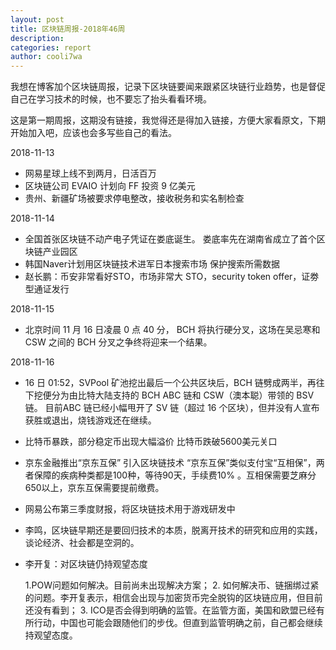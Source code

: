 ```yaml
---
layout: post
title: 区块链周报-2018年46周
description:
categories: report
author: cooli7wa
---
```

我想在博客加个区块链周报，记录下区块链要闻来跟紧区块链行业趋势，也是督促自己在学习技术的时候，也不要忘了抬头看看环境。

这是第一期周报，这期没有链接，我觉得还是得加入链接，方便大家看原文，下期开始加入吧，应该也会多写些自己的看法。

2018-11-13

- 网易星球上线不到两月，日活百万
- 区块链公司 EVAIO 计划向 FF 投资 9 亿美元
- 贵州、新疆矿场被要求停电整改，接收税务和实名制检查

2018-11-14

- 全国首张区块链不动产电子凭证在娄底诞生。
  娄底率先在湖南省成立了首个区块链产业园区
- 韩国Naver计划用区块链技术进军日本搜索市场
  保护搜索所需数据
- 赵长鹏：币安非常看好STO，市场非常大
  STO，security token offer，证劵型通证发行

2018-11-15

- 北京时间 11 月 16 日凌晨 0 点 40 分， BCH 将执行硬分叉，这场在吴忌寒和 CSW 之间的 BCH 分叉之争终将迎来一个结果。

2018-11-16

- 16 日 01:52，SVPool 矿池挖出最后一个公共区块后，BCH 链劈成两半，再往下挖便分为由比特大陆支持的 BCH ABC 链和 CSW（澳本聪）带领的 BSV 链。
  目前ABC 链已经小幅甩开了 SV 链（超过 16 个区块），但并没有人宣布获胜或退出，烧钱游戏还在继续。


- 比特币暴跌，部分稳定币出现大幅溢价
  比特币跌破5600美元关口

- 京东金融推出“京东互保” 引入区块链技术
  “京东互保”类似支付宝“互相保”，两者保障的疾病种类都是100种，等待90天，手续费10% 。互相保需要芝麻分650以上，京东互保需要提前缴费。

- 网易公布第三季度财报，将区块链技术用于游戏研发中

- 李鸣，区块链早期还是要回归技术的本质，脱离开技术的研究和应用的实践，谈论经济、社会都是空洞的。

- 李开复：对区块链仍持观望态度

  1.POW问题如何解决。目前尚未出现解决方案； 2. 如何解决币、链捆绑过紧的问题。李开复表示，相信会出现与加密货币完全脱钩的区块链应用，但目前还没有看到； 3. ICO是否会得到明确的监管。在监管方面，美国和欧盟已经有所行动，中国也可能会跟随他们的步伐。但直到监管明确之前，自己都会继续持观望态度。<script type="text/javascript" src="https://cdn.mathjax.org/mathjax/latest/MathJax.js?config=default"></script>
